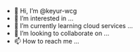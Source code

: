 - 👋 Hi, I’m @keyur-wcg
- 👀 I’m interested in ...
- 🌱 I’m currently learning cloud services ...
- 💞️ I’m looking to collaborate on ...
- 📫 How to reach me ...

<!---
keyur-wcg/keyur-wcg is a ✨ special ✨ repository because its `README.md` (this file) appears on your GitHub profile.
You can click the Preview link to take a look at your changes.
--->

